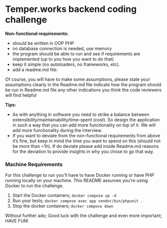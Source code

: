 # Temper.works backend coding challenge


**Non-functional requirements:**<br>
- should be written in OOP PHP
- no database connection is needed, use memory
- the program should be able to run and see if requirements are implemented (up to you how you want to do that)
- keep it simple (no autoloaders, no frameworks, etc).
- add a readme.md file:

Of course, you will have to make some assumptions, please state your assumptions clearly in the Readme.md file
indicate how the program should be run in Readme.md file
any other indications you think the code reviewers will find helpful

**Tips:**<br>
- As with anything in software you need to strike a balance between extensibility/maintainability/time-spent (cost). So design the application in such a way that you can add more functionality on top of it. We will add more functionality during the interview.
- If you want to deviate from the non-functional requirements from above it’s fine, but keep in mind the time you want to spend on this (should not be more than ~1h). If do deviate please add inside Readme.md reasons for the deviation to provide insights in why you chose to go that way.

### Machine Requirements
For this challenge to run you'll have to have Docker running or have PHP running locally on your machine.
This README assumes you're using Docker to run the challenge. 

1. Start the Docker containers;
`docker compose up -d`
2. Run your tests; `docker compose exec app vendor/bin/phpunit .` 
3. Stop the docker containers; `docker compose down`

Without further ado; Good luck with the challenge and even more important; HAVE FUN! 
